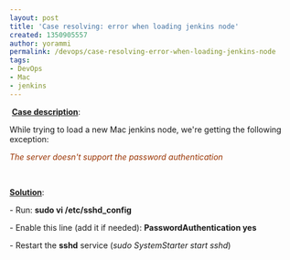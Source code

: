 ```yaml
---
layout: post
title: 'Case resolving: error when loading jenkins node'
created: 1350905557
author: yorammi
permalink: /devops/case-resolving-error-when-loading-jenkins-node
tags:
- DevOps
- Mac
- jenkins
---
```

<p>&nbsp;<u><span class="s1"><b>Case description</b></span></u>:</p>
<p class="p1">While trying to load a new Mac jenkins node, we're getting the following exception:</p>
<p class="p2"><span style="color: rgb(153, 51, 0); "><em>The server doesn't support the password authentication</em></span></p>
<p class="p3">&nbsp;</p>
<p class="p1"><u><span class="s1"><b>Solution</b></span></u>:</p>
<p class="p1">- Run: <strong>sudo vi /etc/sshd_config</strong></p>
<p class="p1">- Enable this line (add it if needed):&nbsp;<strong>PasswordAuthentication yes</strong></p>
<p class="p1">- Restart the <strong>sshd</strong> service (<em>sudo SystemStarter start sshd</em>)</p>
<p class="p1">&nbsp;</p>
<p class="p1">&nbsp;</p>
<p class="p1">&nbsp;</p>
<p class="p1">&nbsp;</p>
<p>&nbsp;</p>
